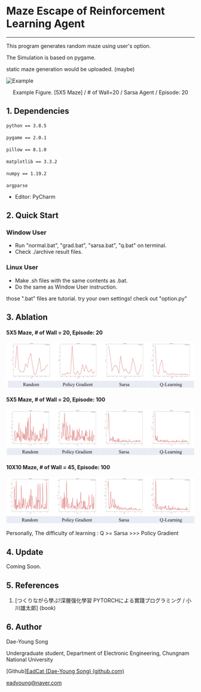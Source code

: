 # Maze Escape of Reinforcement Learning Agent

---

This program generates random maze using user's option.

The Simulation is based on pygame.

static maze generation would be uploaded. (maybe)

![Example](./assets/animation.gif)

<center>Example Figure. [5X5 Maze] / # of Wall=20 / Sarsa Agent / Episode: 20</center>



## 1. Dependencies

```
python == 3.8.5

pygame == 2.0.1

pillow == 8.1.0

matplotlib == 3.3.2

numpy == 1.19.2

argparse
```

- Editor: PyCharm



## 2. Quick Start

### Window User

- Run "normal.bat", "grad.bat", "sarsa.bat", "q.bat" on terminal.
- Check ./archive result files.



### Linux User

- Make .sh files with the same contents as .bat.
- Do the same as Window User instruction.



those ".bat" files are tutorial. try your own settings! check out "option.py"

## 3. Ablation

#### 5X5 Maze, # of Wall = 20, Episode: 20

![Figure1](./assets/5520.JPG)



#### 5X5 Maze, # of Wall = 20, Episode: 100

![Figure2](./assets/55100.JPG)



#### 10X10 Maze, # of Wall = 45, Episode: 100

![Figure3](./assets/1010100.JPG)



Personally, The difficulty of learning : Q >= Sarsa >>> Policy Gradient



## 4. Update

Coming Soon.



## 5. References

1. [つくりながら學ぶ!深層强化學習 PYTORCHによる實踐プログラミング / 小川雄太郞] (book)



## 6. Author

Dae-Young Song

Undergraduate student, Department of Electronic Engineering, Chungnam National University

[Github][EadCat (Dae-Young Song) (github.com)](https://github.com/EadCat)

eadyoung@naver.com

